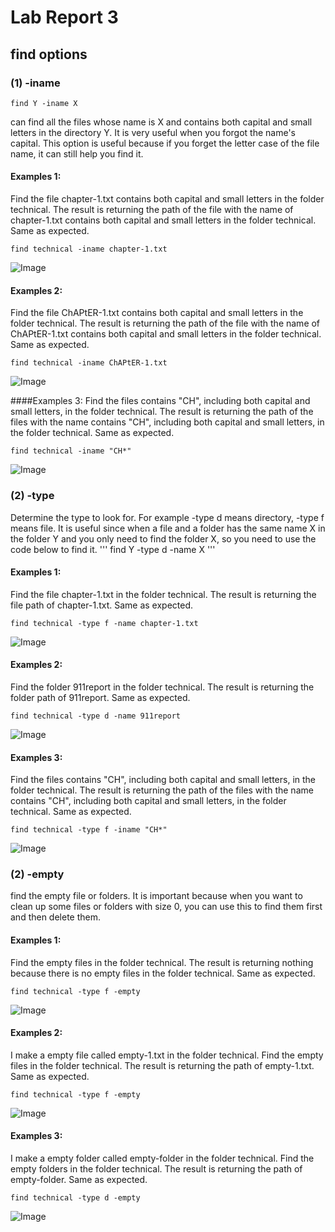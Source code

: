 # Lab Report 3

## find options
### (1) -iname 
```
find Y -iname X
```
can find all the files whose name is X and contains both capital and small letters in the directory Y. It is very useful when you forgot the name's capital. This option is useful because if you forget the letter case of the file name, it can still help you find it.
#### Examples 1:
Find the file chapter-1.txt contains both capital and small letters in the folder technical.
The result is returning the path of the file with the name of chapter-1.txt contains both capital and small letters in the folder technical. Same as expected.
```
find technical -iname chapter-1.txt
```
![Image](https://sara0112.github.io/cse15l-lab-reports/lab3_01.png)

#### Examples 2:
Find the file ChAPtER-1.txt contains both capital and small letters in the folder technical.
The result is returning the path of the file with the name of ChAPtER-1.txt contains both capital and small letters in the folder technical. Same as expected.

```
find technical -iname ChAPtER-1.txt
```
![Image](https://sara0112.github.io/cse15l-lab-reports/lab3_02.png)

####Examples 3:
Find the files contains "CH", including both capital and small letters, in the folder technical.
The result is returning the path of the files with the name contains "CH", including both capital and small letters, in the folder technical. Same as expected.

```
find technical -iname "CH*"
```
![Image](https://sara0112.github.io/cse15l-lab-reports/lab3_03.png)


### (2) -type 
Determine the type to look for. For example -type d means directory, -type f means file.
It is useful since when a file and a folder has the same name X in the folder Y and you only need to find the folder X, so you need to use the code below to find it.
'''
find Y -type d -name X
''' 
#### Examples 1:
Find the file chapter-1.txt in the folder technical.
The result is returning the file path of chapter-1.txt. Same as expected.
```
find technical -type f -name chapter-1.txt
```
![Image](https://sara0112.github.io/cse15l-lab-reports/lab3_04.png)
#### Examples 2:
Find the folder 911report in the folder technical.
The result is returning the folder path of 911report. Same as expected.
```
find technical -type d -name 911report
```
![Image](https://sara0112.github.io/cse15l-lab-reports/lab3_05.png)
#### Examples 3:
Find the files contains "CH", including both capital and small letters, in the folder technical.
The result is returning the path of the files with the name contains "CH", including both capital and small letters, in the folder technical. Same as expected.
```
find technical -type f -iname "CH*"
```
![Image](https://sara0112.github.io/cse15l-lab-reports/lab3_06.png)

### (2) -empty
find the empty file or folders. It is important because when you want to clean up some files or folders with size 0, you can use this to find them first and then delete them.
#### Examples 1:
Find the empty files in the folder technical.
The result is returning nothing because there is no empty files in the folder technical. Same as expected.
```
find technical -type f -empty
```
![Image](https://sara0112.github.io/cse15l-lab-reports/lab3_07.png)
#### Examples 2:
I make a empty file called empty-1.txt in the folder technical. 
Find the empty files in the folder technical.
The result is returning the path of empty-1.txt. Same as expected.
```
find technical -type f -empty
```
![Image](https://sara0112.github.io/cse15l-lab-reports/lab3_08.png)
#### Examples 3:
I make a empty folder called empty-folder in the folder technical. 
Find the empty folders in the folder technical.
The result is returning the path of empty-folder. Same as expected.
```
find technical -type d -empty
```
![Image](https://sara0112.github.io/cse15l-lab-reports/lab3_09.png)